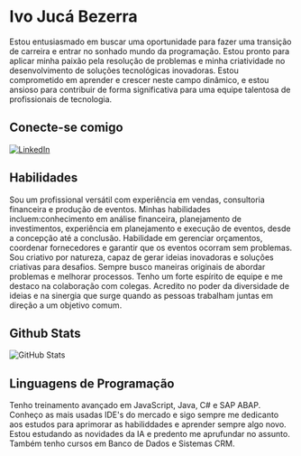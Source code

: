 # Ivo Jucá Bezerra
Estou entusiasmado em buscar uma oportunidade para fazer uma transição de carreira e entrar no sonhado mundo da programação. Estou pronto para aplicar minha paixão pela resolução de problemas e minha criatividade no desenvolvimento de soluções tecnológicas inovadoras. Estou comprometido em aprender e crescer neste campo dinâmico, e estou ansioso para contribuir de forma significativa para uma equipe talentosa de profissionais de tecnologia.

## Conecte-se comigo
[![LinkedIn](https://img.shields.io/badge/LinkedIn-000?style=for-the-badge&logo=linkedin&logoColor=0E76A8)](https://www.linkedin.com/in/ivo-juca-bezerra/)
## Habilidades
Sou um profissional versátil com experiência em vendas, consultoria financeira e produção de eventos. Minhas habilidades incluem:conhecimento em análise financeira, planejamento de investimentos, 
experiência em planejamento e execução de eventos, desde a concepção até a conclusão. Habilidade em gerenciar orçamentos, coordenar fornecedores e garantir que os eventos ocorram sem problemas.
Sou criativo por natureza, capaz de gerar ideias inovadoras e soluções criativas para desafios. Sempre busco maneiras originais de abordar problemas e melhorar processos.
Tenho um forte espírito de equipe e me destaco na colaboração com colegas. Acredito no poder da diversidade de ideias e na sinergia que surge quando as pessoas trabalham juntas em direção a um objetivo comum.

## Github Stats
![GitHub Stats](https://github-readme-stats.vercel.app/api?username=IvoJucaBezerra&theme=transparent&bg_color=000&border_color=30A3DC&show_icons=true&icon_color=30A3DC&title_color=E94D5F&text_color=FFF)


## Linguagens de Programação
Tenho treinamento avançado em JavaScript, Java, C# e SAP ABAP. Conheço as mais usadas IDE's do mercado e sigo sempre me dedicanto aos estudos para aprimorar as habiliddades e aprender sempre algo novo.
Estou estudando as novidades da IA e predento me aprufundar no assunto. Também tenho cursos em Banco de Dados e Sistemas CRM.